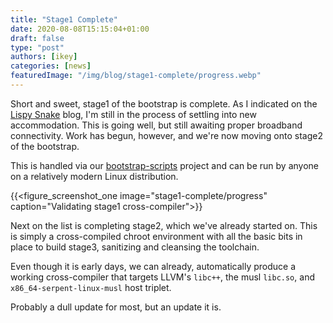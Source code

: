 ```yaml
---
title: "Stage1 Complete"
date: 2020-08-08T15:15:04+01:00
draft: false
type: "post"
authors: [ikey]
categories: [news]
featuredImage: "/img/blog/stage1-complete/progress.webp"
---
```


Short and sweet, stage1 of the bootstrap is complete. As I indicated on the [Lispy Snake](https://lispysnake.com/blog/2020/08/03/status-update/) blog,
I'm still in the process of settling into new accommodation. This is going well, but still awaiting proper
broadband connectivity. Work has begun, however, and we're now moving onto stage2 of the bootstrap.

<!--more-->

This is handled via our [bootstrap-scripts](https://github.com/serpent-linux/bootstrap-scripts) project
and can be run by anyone on a relatively modern Linux distribution.

{{<figure_screenshot_one image="stage1-complete/progress" caption="Validating stage1 cross-compiler">}}

Next on the list is completing stage2, which we've already started on. This is simply a cross-compiled
chroot environment with all the basic bits in place to build stage3, sanitizing and cleansing the toolchain.

Even though it is early days, we can already, automatically produce a working cross-compiler that targets
LLVM's `libc++`, the musl `libc.so`, and `x86_64-serpent-linux-musl` host triplet.

Probably a dull update for most, but an update it is.
